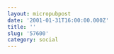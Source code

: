 ```yaml
---
layout: micropubpost
date: '2001-01-31T16:00:00.000Z'
title: ''
slug: '57600'
category: social
---
```

